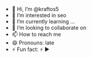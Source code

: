 - 👋 Hi, I’m @kraftos5
- 👀 I’m interested in seo
- 🌱 I’m currently learning ...
- 💞️ I’m looking to collaborate on 
- 📫 How to reach me 
- 😄 Pronouns: late
- ⚡ Fun fact: 
⚡ :arrow_forward:
<!---
kraftos5/kraftos5 is a ✨ special ✨ repository because its `README.md` (this file) appears on your GitHub profile.
You can click the Preview link to take a look at your changes.
--->
